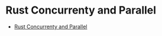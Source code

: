 # Rust Concurrenty and Parallel

- [Rust Concurrenty and Parallel](#rust-concurrenty-and-parallel)

